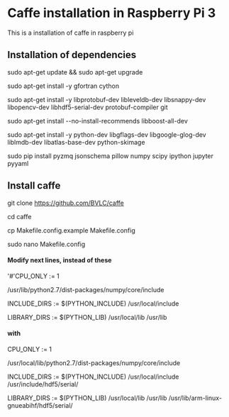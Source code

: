 # Caffe installation in Raspberry Pi 3

This is a installation of caffe in raspberry pi

## Installation of dependencies

sudo apt-get update && sudo apt-get upgrade

sudo apt-get install -y gfortran cython 

sudo apt-get install -y libprotobuf-dev libleveldb-dev libsnappy-dev libopencv-dev libhdf5-serial-dev protobuf-compiler git

sudo apt-get install --no-install-recommends libboost-all-dev

sudo apt-get install -y python-dev libgflags-dev libgoogle-glog-dev liblmdb-dev libatlas-base-dev python-skimage

sudo pip install pyzmq jsonschema pillow numpy scipy ipython jupyter pyyaml


## Install caffe

git clone https://github.com/BVLC/caffe

cd caffe

cp Makefile.config.example Makefile.config

sudo nano Makefile.config


#### Modify next lines, instead of these

'#'CPU_ONLY := 1

/usr/lib/python2.7/dist-packages/numpy/core/include

INCLUDE_DIRS := $(PYTHON_INCLUDE) /usr/local/include

LIBRARY_DIRS := $(PYTHON_LIB) /usr/local/lib /usr/lib

#### with 

CPU_ONLY := 1

/usr/local/lib/python2.7/dist-packages/numpy/core/include

INCLUDE_DIRS := $(PYTHON_INCLUDE) /usr/local/include /usr/include/hdf5/serial/

LIBRARY_DIRS := $(PYTHON_LIB) /usr/local/lib /usr/lib /usr/lib/arm-linux-gnueabihf/hdf5/serial/



